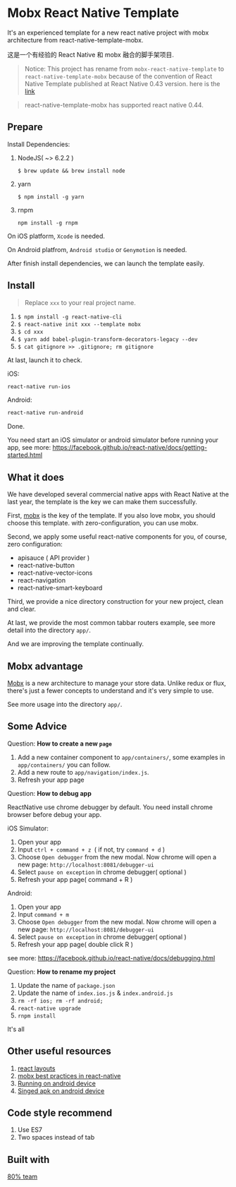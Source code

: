# Mobx React Native Template

It's an experienced template for a new react native project with mobx architecture from react-native-template-mobx.

这是一个有经验的 React Native 和 mobx 融合的脚手架项目.

> Notice: This project has rename from `mobx-react-native-template` to `react-native-template-mobx` because of the convention of React Native Template published at React Native 0.43 version. here is the [link](https://github.com/facebook/react-native/commit/17c175a149bc410a9b167b31f13474d8c6e9832c#diff-e1bddafdbb592817072925c6b7aabcd2)

> react-native-template-mobx has supported react native 0.44.

## Prepare

Install Dependencies:

1. NodeJS( ~> 6.2.2 )

   `$ brew update && brew install node`

2. yarn

    `$ npm install -g yarn`

3. rnpm

    `npm install -g rnpm`

On iOS platform, `Xcode` is needed.

On Android platfrom, `Android studio` or `Genymotion` is needed.

After finish install dependencies, we can launch the template easily.

## Install

> Replace `xxx` to your real project name.

1. `$ npm install -g react-native-cli`
2. `$ react-native init xxx --template mobx`
3. `$ cd xxx`
3. `$ yarn add babel-plugin-transform-decorators-legacy --dev`
4. `$ cat gitignore >> .gitignore; rm gitignore`

At last, launch it to check.

iOS:

```bash
react-native run-ios
```

Android:

```bash
react-native run-android
```

Done.

You need start an iOS simulator or android simulator before running your app, see more: https://facebook.github.io/react-native/docs/getting-started.html


## What it does

We have developed several commercial native apps with React Native at the last year, the template is the key we can make them successfully.

First, [mobx](https://github.com/mobxjs/mobx) is the key of the template. If you also love mobx, you should choose this template. with zero-configuration, you can use mobx.

Second, we apply some useful react-native components for you, of course, zero configuration:

* apisauce ( API provider )
* react-native-button
* react-native-vector-icons
* react-navigation
* react-native-smart-keyboard

Third, we provide a nice directory construction for your new project, clean and clear.

At last, we provide the most common tabbar routers example, see more detail into the directory `app/`.

And we are improving the template continually.

## Mobx advantage

[Mobx](https://github.com/mobxjs/mobx) is a new architecture to manage your store data. Unlike redux or flux, there's just a fewer concepts to understand and it's very simple to use.

See more usage into the directory `app/`.

## Some Advice

Question: **How to create a new `page`**

1. Add a new container component to `app/containers/`, some examples in `app/containers/` you can follow.
2. Add a new route to `app/navigation/index.js`.
3. Refresh your app page

Question: **How to debug app**

ReactNative use chrome debugger by default. You need install chrome browser before debug your app.

iOS Simulator:

1. Open your app
2. Input `ctrl + command + z `( if not, try `command + d` )
3. Choose `Open debugger` from the new modal. Now chrome will open a new page: `http://localhost:8081/debugger-ui`
4. Select `pause on exception` in chrome debugger( optional )
5. Refresh your app page( command + R )

Android:

1. Open your app
2. Input `command + m`
3. Choose `Open debugger` from the new modal. Now chrome will open a new page: `http://localhost:8081/debugger-ui`
4. Select `pause on exception` in chrome debugger( optional )
5. Refresh your app page( double click R )

see more: https://facebook.github.io/react-native/docs/debugging.html

Question: **How to rename my project**

1. Update the name of `package.json`
2. Update the name of `index.ios.js` & `index.android.js`
3. `rm -rf ios; rm -rf android;`
4. `react-native upgrade`
5. `rnpm install`

It's all


## Other useful resources

1. [react layouts](https://facebook.github.io/react-native/docs/layout-props.html)
2. [mobx best practices in react-native](http://mobxjs.github.io/mobx/best/pitfalls.html)
3. [Running on android device](http://reactnative.cn/docs/0.28/running-on-device-android.html#content)
4. [Singed apk on android device](http://reactnative.cn/docs/0.28/signed-apk-android.html#content)

## Code style recommend

1. Use ES7
2. Two spaces instead of tab

## Built with

[80% team](https://www.80percent.io)

